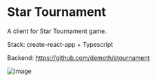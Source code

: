 # Star Tournament

A client for Star Tournament game.


Stack: create-react-app + Typescript


Backend: https://github.com/demoth/stournament

![image](https://user-images.githubusercontent.com/7235702/141701626-823e23a2-2a9b-41df-9950-bc24a0090a3a.png)
